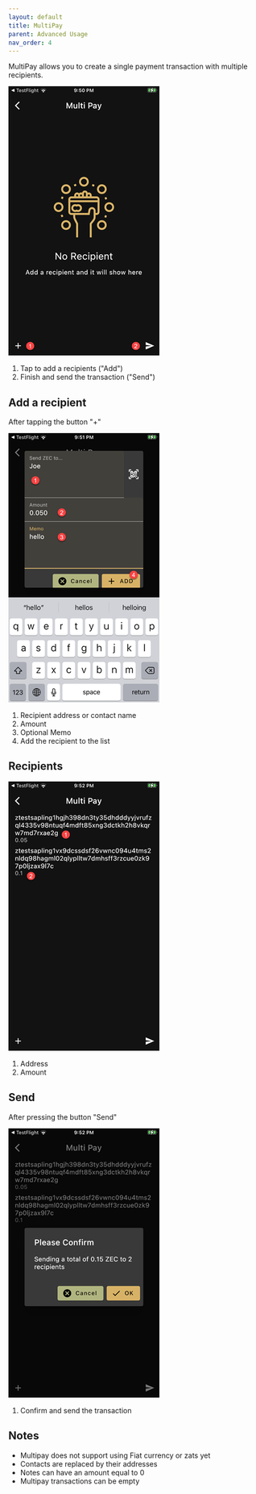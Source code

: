 ```yaml
---
layout: default
title: MultiPay
parent: Advanced Usage
nav_order: 4
---
```


MultiPay allows you to create a single payment transaction with
multiple recipients.

![MultiPay](img/IMG_0089.PNG)

1. Tap to add a recipients ("Add")
2. Finish and send the transaction ("Send")

## Add a recipient

After tapping the button "+"

![MultiPay](img/IMG_0090.PNG)

1. Recipient address or contact name
2. Amount
3. Optional Memo
4. Add the recipient to the list

## Recipients

![MultiPay](img/IMG_0091.PNG)

1. Address
2. Amount

## Send

After pressing the button "Send"

![MultiPay](img/IMG_0092.PNG)

1. Confirm and send the transaction

## Notes

- Multipay does not support using Fiat currency or zats yet
- Contacts are replaced by their addresses
- Notes can have an amount equal to 0
- Multipay transactions can be empty
